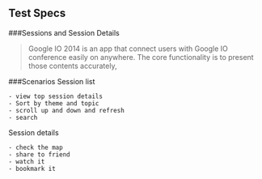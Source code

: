 Test Specs
---
###Sessions and Session Details
>Google IO 2014 is an app that connect users with Google IO conference easily on anywhere. The core functionality is to present those contents accurately,

###Scenarios
Session list

	- view top session details
	- Sort by theme and topic
	- scroll up and down and refresh
	- search

Session details

	- check the map
	- share to friend
	- watch it
	- bookmark it

